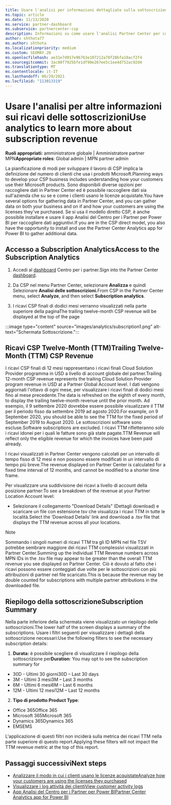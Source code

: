 ```yaml
---
title: Usare l'analisi per informazioni dettagliate sulla sottoscrizione
ms.topic: article
ms.date: 11/13/2020
ms.service: partner-dashboard
ms.subservice: partnercenter-csp
description: Informazioni su come usare l'analisi Partner Center per comprendere meglio l'azienda e come i clienti usano le licenze acquistate.
author: shthota77
ms.author: shthota
ms.localizationpriority: medium
ms.custom: SEOMAY.20
ms.openlocfilehash: ae31e7d917e96763e107212a78f28bfa10acf2f4
ms.sourcegitcommit: 3ac88f7925bfe1df90e267ee5c1ee4d752ac92d4
ms.translationtype: MT
ms.contentlocale: it-IT
ms.lasthandoff: 06/29/2021
ms.locfileid: "113013319"
---
```

# <a name="use-analytics-to-learn-more-about-subscription-revenue"></a><span data-ttu-id="2c4c5-103">Usare l'analisi per altre informazioni sui ricavi delle sottoscrizioni</span><span class="sxs-lookup"><span data-stu-id="2c4c5-103">Use analytics to learn more about subscription revenue</span></span>

<span data-ttu-id="2c4c5-104">**Ruoli appropriati:** amministratore globale | Amministratore partner MPN</span><span class="sxs-lookup"><span data-stu-id="2c4c5-104">**Appropriate roles**: Global admin | MPN partner admin</span></span>

<span data-ttu-id="2c4c5-105">La pianificazione di modi per sviluppare il lavoro di CSP implica la definizione del numero di clienti che usa i prodotti Microsoft.</span><span class="sxs-lookup"><span data-stu-id="2c4c5-105">Planning ways to develop your CSP business includes understanding how your customers use their Microsoft products.</span></span> <span data-ttu-id="2c4c5-106">Sono disponibili diverse opzioni per raccogliere dati in Partner Center ed è possibile raccogliere dati sia sull'azienda che su se e come i clienti usano le licenze acquistate.</span><span class="sxs-lookup"><span data-stu-id="2c4c5-106">You have several options for gathering data in Partner Center, and you can gather data on both your business and on if and how your customers are using the licenses they've purchased.</span></span> <span data-ttu-id="2c4c5-107">Se si usa il modello diretto CSP, è anche possibile installare e usare il app Analisi del Centro per i Partner per Power BI per raccogliere dati aggiuntivi.</span><span class="sxs-lookup"><span data-stu-id="2c4c5-107">If you are in the CSP direct model, you also have the opportunity to install and use the Partner Center Analytics app for Power BI to gather additional data.</span></span>

## <a name="access-to-the-subscription-analytics"></a><span data-ttu-id="2c4c5-108">Accesso a Subscription Analytics</span><span class="sxs-lookup"><span data-stu-id="2c4c5-108">Access to the Subscription Analytics</span></span>

1. <span data-ttu-id="2c4c5-109">Accedi al [dashboard](https://partner.microsoft.com/dashboard/home) Centro per i partner.</span><span class="sxs-lookup"><span data-stu-id="2c4c5-109">Sign into the Partner Center [dashboard](https://partner.microsoft.com/dashboard/home).</span></span>
1. <span data-ttu-id="2c4c5-110">Da CSP nel menu Partner Center, selezionare **Analizza** e quindi Selezionare **Analisi delle sottoscrizioni.**</span><span class="sxs-lookup"><span data-stu-id="2c4c5-110">From CSP in the Partner Center menu, select **Analyze**, and then select **Subscription analytics**.</span></span>

1. <span data-ttu-id="2c4c5-111">I ricavi CSP finali di dodici mesi verranno visualizzati nella parte superiore della pagina</span><span class="sxs-lookup"><span data-stu-id="2c4c5-111">The trailing twelve-month CSP revenue will be displayed at the top of the page</span></span>

:::image type="content" source="images/analytics/subscription1.png" alt-text="Schermata Sottoscrizione.":::

## <a name="trailing-twelve-month-ttm-csp-revenue"></a><span data-ttu-id="2c4c5-113">Ricavi CSP Twelve-Month (TTM)</span><span class="sxs-lookup"><span data-stu-id="2c4c5-113">Trailing Twelve-Month (TTM) CSP Revenue</span></span>

<span data-ttu-id="2c4c5-114">I ricavi CSP finali di 12 mesi rappresentano i ricavi finali Cloud Solution Provider programma in USD a livello di account globale del partner.</span><span class="sxs-lookup"><span data-stu-id="2c4c5-114">Trailing 12-month CSP revenue represents the trailing Cloud Solution Provider program revenue in USD at a Partner Global Account level.</span></span> <span data-ttu-id="2c4c5-115">I dati vengono aggiornati l'ottavo di ogni mese, per visualizzare i ricavi finali di dodici mesi fino al mese precedente.</span><span class="sxs-lookup"><span data-stu-id="2c4c5-115">The data is refreshed on the eighth of every month, to display the trailing twelve-month revenue until the prior month.</span></span> <span data-ttu-id="2c4c5-116">Ad esempio, il 9 settembre 2020 dovrebbe essere possibile visualizzare il TTM per il periodo fisso da settembre 2019 ad agosto 2020.</span><span class="sxs-lookup"><span data-stu-id="2c4c5-116">For example, on 9 September 2020, you should be able to see the TTM for the fixed period of September 2019 to August 2020.</span></span> <span data-ttu-id="2c4c5-117">Le sottoscrizioni software sono escluse.</span><span class="sxs-lookup"><span data-stu-id="2c4c5-117">Software subscriptions are excluded.</span></span> <span data-ttu-id="2c4c5-118">I ricavi TTM rifletteranno solo i ricavi idonei per i quali le fatture sono già state pagate.</span><span class="sxs-lookup"><span data-stu-id="2c4c5-118">TTM Revenue will reflect only the eligible revenue for which the invoices have been paid already.</span></span> 

<span data-ttu-id="2c4c5-119">I ricavi visualizzati in Partner Center vengono calcolati per un intervallo di tempo fisso di 12 mesi e non possono essere modificati in un intervallo di tempo più breve.</span><span class="sxs-lookup"><span data-stu-id="2c4c5-119">The revenue displayed on Partner Center is calculated for a fixed time interval of 12 months, and cannot be modified to a shorter time frame.</span></span>

<span data-ttu-id="2c4c5-120">Per visualizzare una suddivisione dei ricavi a livello di account della posizione partner:</span><span class="sxs-lookup"><span data-stu-id="2c4c5-120">To see a breakdown of the revenue at your Partner Location Account level:</span></span>

- <span data-ttu-id="2c4c5-121">Selezionare il collegamento "Download Details" (Dettagli download) e scaricare un file con estensione tsv che visualizza i ricavi TTM in tutte le località.</span><span class="sxs-lookup"><span data-stu-id="2c4c5-121">Select the ‘Download Details’ link and download a .tsv file that displays the TTM revenue across all your locations.</span></span>

>[!NOTE] 
><span data-ttu-id="2c4c5-122">Sommando i singoli numeri di ricavi TTM tra gli ID MPN nel file TSV potrebbe sembrare maggiore dei ricavi TTM complessivi visualizzati in Partner Center.</span><span class="sxs-lookup"><span data-stu-id="2c4c5-122">Summing up the individual TTM Revenue numbers across MPN IDs in the .tsv file may appear to be greater than the overall TTM revenue you see displayed on Partner Center.</span></span> <span data-ttu-id="2c4c5-123">Ciò è dovuto al fatto che i ricavi possono essere conteggiati due volte per le sottoscrizioni con più attribuzioni di partner nel file scaricato.</span><span class="sxs-lookup"><span data-stu-id="2c4c5-123">This is because the revenue may be double counted for subscriptions with multiple partner attributions in the downloaded file.</span></span>

## <a name="subscription-summary"></a><span data-ttu-id="2c4c5-124">Riepilogo della sottoscrizione</span><span class="sxs-lookup"><span data-stu-id="2c4c5-124">Subscription Summary</span></span>

<span data-ttu-id="2c4c5-125">Nella parte inferiore della schermata viene visualizzato un riepilogo delle sottoscrizioni.</span><span class="sxs-lookup"><span data-stu-id="2c4c5-125">The lower half of the screen displays a summary of the subscriptions.</span></span> <span data-ttu-id="2c4c5-126">Usare i filtri seguenti per visualizzare i dettagli della sottoscrizione necessari:</span><span class="sxs-lookup"><span data-stu-id="2c4c5-126">Use the following filters to see the necessary subscription details:</span></span>  

1. <span data-ttu-id="2c4c5-127">**Durata:** è possibile scegliere di visualizzare il riepilogo della sottoscrizione per</span><span class="sxs-lookup"><span data-stu-id="2c4c5-127">**Duration**: You may opt to see the subscription summary for</span></span> 

- <span data-ttu-id="2c4c5-128">30D - Ultimi 30 giorni</span><span class="sxs-lookup"><span data-stu-id="2c4c5-128">30D – Last 30 days</span></span>
- <span data-ttu-id="2c4c5-129">3M - Ultimi 3 mesi</span><span class="sxs-lookup"><span data-stu-id="2c4c5-129">3M – Last 3 months</span></span>
- <span data-ttu-id="2c4c5-130">6M - Ultimi 6 mesi</span><span class="sxs-lookup"><span data-stu-id="2c4c5-130">6M – Last 6 months</span></span>
- <span data-ttu-id="2c4c5-131">12M - Ultimi 12 mesi</span><span class="sxs-lookup"><span data-stu-id="2c4c5-131">12M – Last 12 months</span></span>

2. <span data-ttu-id="2c4c5-132">**Tipo di prodotto**:</span><span class="sxs-lookup"><span data-stu-id="2c4c5-132">**Product Type**:</span></span>
 
- <span data-ttu-id="2c4c5-133">Office 365</span><span class="sxs-lookup"><span data-stu-id="2c4c5-133">Office 365</span></span>
- <span data-ttu-id="2c4c5-134">Microsoft 365</span><span class="sxs-lookup"><span data-stu-id="2c4c5-134">Microsoft 365</span></span>
- <span data-ttu-id="2c4c5-135">Dynamics 365</span><span class="sxs-lookup"><span data-stu-id="2c4c5-135">Dynamics 365</span></span>
- <span data-ttu-id="2c4c5-136">EMS</span><span class="sxs-lookup"><span data-stu-id="2c4c5-136">EMS</span></span>

<span data-ttu-id="2c4c5-137">L'applicazione di questi filtri non inciderà sulla metrica dei ricavi TTM nella parte superiore di questo report.</span><span class="sxs-lookup"><span data-stu-id="2c4c5-137">Applying these filters will not impact the TTM revenue metric at the top of this report.</span></span>


 
## <a name="next-steps"></a><span data-ttu-id="2c4c5-138">Passaggi successivi</span><span class="sxs-lookup"><span data-stu-id="2c4c5-138">Next steps</span></span>

- [<span data-ttu-id="2c4c5-139">Analizzare il modo in cui i clienti usano le licenze acquistate</span><span class="sxs-lookup"><span data-stu-id="2c4c5-139">Analyze how your customers are using the licenses they purchased</span></span>](increasing-adoption-and-satisfaction.md)  
- [<span data-ttu-id="2c4c5-140">Visualizzare i log attività dei clienti</span><span class="sxs-lookup"><span data-stu-id="2c4c5-140">View customer activity logs</span></span>](activity-logs.md)
- [<span data-ttu-id="2c4c5-141">App Analisi del Centro per i Partner per Power BI</span><span class="sxs-lookup"><span data-stu-id="2c4c5-141">Partner Center Analytics app for Power BI</span></span>](power-bi-app-for-direct-partners.md)






